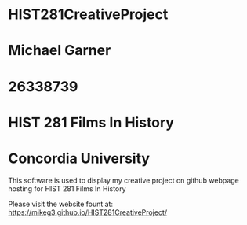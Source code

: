 # HIST281CreativeProject

# Michael Garner
# 26338739
# HIST 281 Films In History
# Concordia University

This software is used to display my creative project on github webpage hosting for HIST 281 Films In History

Please visit the website fount at: https://mikeg3.github.io/HIST281CreativeProject/
